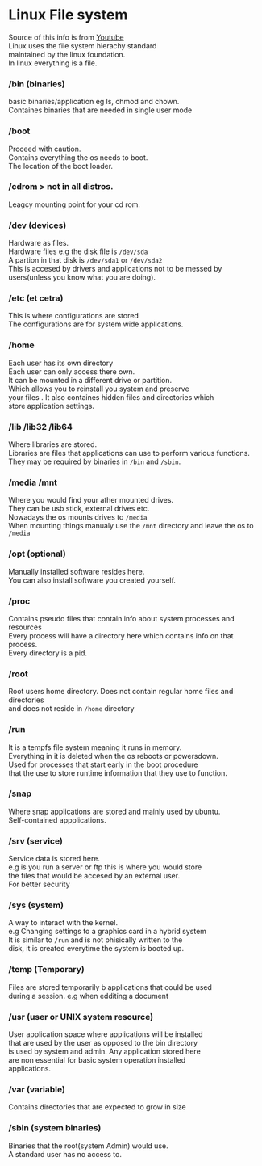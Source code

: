 # Linux File system
Source of this info is from [Youtube](https://www.youtube.com/watch?v=HbgzrKJvDRw&list=PPSV) <br>
Linux uses the file system hierachy standard <br>
maintained by the linux foundation.<br>
In linux everything is a file.


### /bin (binaries)

basic binaries/application eg ls, chmod and chown. <br>
Containes binaries that are needed in single user mode <br>

### /boot

Proceed with caution. <br>
Contains everything the os needs to boot.<br>
The location of the boot loader.

### /cdrom > not in all distros.

Leagcy mounting point for your cd rom.

### /dev (devices)

Hardware as files.<br>
Hardware files e.g the disk file is `/dev/sda` <br>
A partion in that disk is `/dev/sda1` or `/dev/sda2`<br>
This is accesed by drivers and applications not to be messed by users(unless you know what you are doing).

### /etc (et cetra)

This is where configurations are stored <br>
The configurations are for system wide applications.

### /home

Each user has its own directory <br>
Each user can only access there own. <br>
It can be mounted in a different drive or partition. <br> 
Which allows you to reinstall you system and preserve <br>
your files .
It also containes hidden files and directories which <br>
store application settings. 



### /lib /lib32 /lib64

Where libraries are stored.<br>
Libraries are files that applications can use to perform various functions. They may be required by binaries in `/bin` and `/sbin`.

### /media /mnt

Where you would find your ather mounted drives.<br>
They can be usb stick, external drives etc. <br>
Nowadays the os mounts drives to `/media`<br>
When mounting things manualy use the `/mnt` directory and leave the os to `/media`

### /opt (optional)

Manually installed software resides here.<br>
You can also install software you created yourself.<br>

### /proc

Contains pseudo files that contain info about system processes and resources<br>
Every process will have a directory here which contains info on that process.<br> 
Every directory is a pid. 

### /root

Root users home directory. Does not contain regular home files and directories <br>
and does not reside in `/home` directory 

### /run 

It is a tempfs file system meaning it runs in memory. <br>
Everything in it is deleted when the os reboots or powersdown.<br>
Used for processes that start early in the boot procedure <br>
that the use to store runtime information that they use to function.

### /snap 

Where snap applications are stored and mainly used by ubuntu.<br>
Self-contained appplications. <br>

### /srv (service)

Service data is stored here. <br>
e.g is you run a server or ftp this is where you would store <br>
the files that would be accesed by an external user. <br>
For better security

### /sys (system)

A way to interact with the kernel. <br>
e.g Changing settings to a graphics card in a hybrid system <br>
It is similar to `/run` and is not phisically written to the <br>
disk, it is created everytime the system is booted up.

### /temp (Temporary)

Files are stored temporarily b applications that could be used <br>
during a session. e.g when edditing a document <br>

### /usr (user or UNIX system resource)

User application space where applications will be installed <br>
that are used by the user as opposed to the bin directory <br>
is used by system and admin. Any application stored here <br>
are non essential for basic system operation installed <br> applications. 

### /var (variable)

Contains directories that are expected to grow in size <br>


### /sbin (system binaries)

Binaries that the root(system Admin) would use. <br>
A standard user has no access to.
